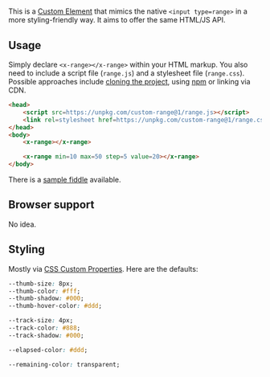 # <x-range>

This is a [Custom Element](https://developer.mozilla.org/en-US/docs/Web/Web_Components/Using_custom_elements) that mimics the native `<input type=range>` in a more styling-friendly way. It aims to offer the same HTML/JS API.

## Usage

Simply declare `<x-range></x-range>` within your HTML markup. You also need to include a script file (`range.js`) and a stylesheet file (`range.css`). Possible approaches include [cloning the project](https://github.com/ondras/x-range.git), using [npm](https://www.npmjs.com/package/custom-range) or linking via CDN.

```html
<head>
	<script src=https://unpkg.com/custom-range@1/range.js></script>
	<link rel=stylesheet href=https://unpkg.com/custom-range@1/range.css />
</head>
<body>
	<x-range></x-range>

	<x-range min=10 max=50 step=5 value=20></x-range>
</body>
```

There is a [sample fiddle](https://jsfiddle.net/ondras/o1kpw6jy/) available.

## Browser support

No idea.

## Styling

Mostly via [CSS Custom Properties](https://developer.mozilla.org/en-US/docs/Web/CSS/--*). Here are the defaults:

```css
--thumb-size: 8px;
--thumb-color: #fff;
--thumb-shadow: #000;
--thumb-hover-color: #ddd;

--track-size: 4px;
--track-color: #888;
--track-shadow: #000;

--elapsed-color: #ddd;

--remaining-color: transparent;
```
